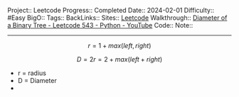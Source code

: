 Project:: Leetcode
Progress:: Completed
Date:: 2024-02-01
Difficulty:: #Easy 
BigO:: 
Tags:: 
BackLinks:: 
Sites:: [Leetcode](https://leetcode.com/problems/diameter-of-binary-tree/description/)
Walkthrough:: [Diameter of a Binary Tree - Leetcode 543 - Python - YouTube](https://www.youtube.com/watch?v=bkxqA8Rfv04)
Code:: 
Note:: 

---

$$
r = 1 + max(left, right)
$$

$$
D = 2r = 2 + max(left + right)
$$

- r = radius
- D = Diameter
- 